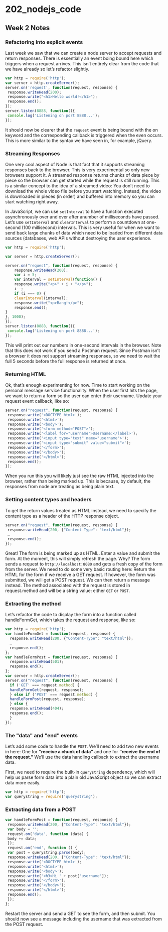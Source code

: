 # 202_nodejs_code
<!--
## Week 1 Notes

This term's in-class application will be a browser-based personal messaging service. We'll essentially need to set up a server and
listen over a particular port. When we receive a request from a client, we'll return some HTML.

## Explain the code

### The Code

```javascript
var http = require('http');
```

The first line of the file uses a require statement. The require keyword is not part of JS itself but is used by node to include code from other JS files. Node needs to do this because it's code does not run in a browser environment so there is no way to otherwise include additional JS files (since we can't simply add a `<script>` element anywhere. The required http dependency includes all the code necessary to boot an HTTP server.

```javascript
http.createServer(function(request, response){...
  }).listen(8080, function(){
    console.log('Listening on port 8080');
  })
```

Note that createServer and listen both make use of callback functions for their bodies. This is a very common pattern in node because it is event driven and non-blocking. By event driven I mean that everything in node happens in response to an event. We have seen this pattern before in, for example, jQuery where functions are registered to particular events (such as "when the #btn button is clicked" or "the pages finishes loading") and run only when those events are triggered by the user.

By non-blocking I mean that the application does not freeze while carrying out a single request. We'll talk about Node's event loop to get a deeper understanding, once we have finished with the code analysis.

### The Code Body

```javascript
  response.writeHead(200);
  response.write("<h1>Hello World!</h1>");
  response.end();
```

The body of createServer sends a response to the client (browser, cURL, Postman) by running methods of the response object that gets injected into the callback as a parameter. (You will notice that the request in inject too. We'll make good use of this in later lessons)

The writeHead method sets the status code of the response to 200, which, as you know, means "OK" or "success." The write method sets the body/data to be returned. This is usually HTML, but it could also take the form of plaintext, XML, JSON or even a stream of characters representing an encoded image.

Finally, the end method returns the response.

```javascript
console.log('Listening on port 8080...');
```

The body of listen simply prints a message to the console (which in Node's case isn't a browser's JS
console, but the terminal) specifying the port number. This is useful for logging and debugging.

### The Even Loop

JavaScript does not have native support for concurrency (ie. running multiple subprograms simultaneously)

To get around this, node created the event loop. Essentially, when a node server starts up it enters and infinite loop which checks for a new event, then runs its corresponding callback asynchronously, then moves on to the next event. The pseudocode might look something like this:

```javascript
while (true) {
var event = getNextEvent();
var callback = getCallbackFor(event);
event.callAsynchronously(callback);
}
```

Without this pattern, all node applications would freeze while waiting for long actions (like loading a file) to complete before servicing the newt request. For example, image 360 people on a single node website and a particular page takes 1 second to load from a server-side file. If all 360 people decided to visit the same
page within a few milliseconds of each other, the last user to be served would have to wait 6 minutes (!) to load one page. In the event-loop based non-blocking model, however, all the requests are handled simultaneously and each user loads the page in just over a second.
-->

## Week 2 Notes

### Refactoring into explicit events

Last week we saw that we can create a node server to accept requests and return responses. There is
essentially an event boing bound here which triggers when a request arrives. This isn’t entirely clear
from the code that we have already so let’s refactor slightly.

```javascript
var http = require('http');
var server = http.createServer();
server.on('request', function(request, response) {
 response.writeHead(200);
 response.write("<h1>Hello world!</h1>");
 response.end();
});
server.listen(8888, function(){
 console.log('Listening on port 8888...');
});
```

It should now be clearer that the `request` event is being bound with the on keyword and the
corresponding callback is triggered when the even occurs. This is more similar to the syntax we have
seen in, for example, jQuery.

### Streaming Responses

One very cool aspect of Node is that fact that it supports streaming responses back to the browser. This is
very experimental so only new browsers support it. A streamed response returns chunks of data piece by
piece so the browser can get started while the request is still running. This is a similar concept to the idea of
a streamed video: You don’t need to download the whole video file before you start watching. Instead, the
video is downloaded in pieces (in order) and buffered into memory so you can start watching right away.

In JavaScript, we can use `setInterval` to have a function executed asynchronously over and over after anumber of milliseconds have passed. Let’s use `setInterval` and `clearInterval` to perform a countdown at one-second (100 millisecond) intervals. This is very useful for when we want to send back large chunks
of data which need to be loaded from different data sources (databases, web APIs without destroying the user experience.

```javascript
var http = require('http');

var server = http.createServer();

server.on("request", function(request, response) {
    response.writeHead(200);
    var i = 5;
    var interval = setInterval(function() {
    response.write("<p>" + i + "</p>");
    i--;
    if (i === 0) {
    clearInterval(interval);
    response.write("<p>Bang!</p>");
    response.end();
}
}, 1000);
});
server.listen(8888, function(){
 console.log('Listening on port 8888...');
});
```

This will print out our numbers in one-second intervals in the browser. Note that this does not work if
you send a Postman request. Since Postman isn’t a browser it does not support streaming responses, so
we need to wait the full 5 seconds before the full response is returned at once.

### Returning HTML

Ok, that’s enough experimenting for now. Time to start working on the personal message service
functionality. When the user first hits the page, we want to return a form so the user can enter their
username. Update your request event callback, like so: 

```javascript
server.on("request", function(request, response) {
 response.write('<DOCTYPE html>');
 response.write('<html>');
 response.write('<body>');
 response.write('<form method="POST">');
 response.write('<label for="username">Username:</label>');
 response.write('<input type="text" name="username">');
 response.write('<input type="submit" value="submit">');
 response.write('</form>');
 response.write('</body>');
 response.write('</html>');
 response.end();
});
```

When you run this you will likely just see the raw HTML injected into the browser, rather than being
marked up. This is because, by default, the responses from node are treating as being plain text.

### Setting content types and headers

To get the return values treated as HTML instead, we need to specify the content type as a header of
the HTTP response object. 

```javascript
server.on("request", function(request, response) {
 response.writeHead(200, {"Content-Type": "text/html"});
 …
 response.end();
});
```
Great! The form is being marked up as HTML. Enter a value and submit the form. At the moment, this
will simply refresh the page. Why? The form sends a request to `http://localhost:8080` and gets a fresh
copy of the form from the server. We need to do some very basic routing here: Return the HTML for the
form if we receive a GET request. If however, the form was submitted, we will get a POST request. We
can then return a message instead.
The method associated with the request is stored in request.method and will be a string value: either
`GET` or `POST`.

### Extracting the method

Let’s refactor the code to display the form into a function called handleFormGet, which takes the
request and response, like so: 

```javascript
var http = require('http');
var handleFormGet = function(request, response) {
  response.writeHead(200, {"Content-Type": "text/html"});
  …
  response.end();
};
var handleFormPost = function(request, response) {
  response.writeHead(501);
  response.end();
};
var server = http.createServer();
server.on("request", function(request, response) {
  if ('GET' === request.method) {
  handleFormGet(request, response);
  } else if ('POST' === request.method) {
  handleFormPost(request, response);
  } else {
  response.writeHead(404);
  response.end();
  }
});
```

### The "data" and "end" events

Let’s add some code to handle the `POST`. We’ll need to add two new events in here: One for **“receive a chunk of data”** and one for **“receive the end of the request.”** We’ll use the data handling callback to
extract the username data.

First, we need to require the built-in `querystring` dependency, which will help us parse form data into a
plain old JavaScript object so we can extract data more easily.

```javascript
var http = require('http');
var querystring = require('querystring');
```

### Extracting data from a POST

```javascript
var handleFormPost = function(request, response) {
 response.writeHead(200, {"Content-Type": "text/html"});
 var body = '';
 request.on('data', function (data) {
 body += data;
 });
 request.on('end', function () {
 var post = querystring.parse(body);
 response.writeHead(200, {"Content-Type": "text/html"});
 response.write('<DOCTYPE html>');
 response.write('<html>');
 response.write('<body>');
 response.write('<h3>Hi ' + post['username']);
 response.write('</form>');
 response.write('</body>');
 response.write('</html>');
 response.end();
 });
};
```

Restart the server and send a GET to see the form, and then submit. You should now see a message
including the username that was extracted from the POST request.